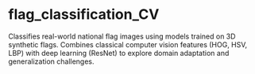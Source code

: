 # flag_classification_CV
Classifies real-world national flag images using models trained on 3D synthetic flags. Combines classical computer vision features (HOG, HSV, LBP) with deep learning (ResNet) to explore domain adaptation and generalization challenges.

